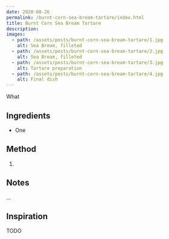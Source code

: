 ```yaml
---
date: 2020-08-26
permalink: /burnt-corn-sea-bream-tartare/index.html
title: Burnt Corn Sea Bream Tartare
description:
images:
  - path: /assets/posts/burnt-corn-sea-bream-tartare/1.jpg
    alt: Sea Bream, filleted
  - path: /assets/posts/burnt-corn-sea-bream-tartare/2.jpg
    alt: Sea Bream, filleted
  - path: /assets/posts/burnt-corn-sea-bream-tartare/3.jpg
    alt: Tartare preparation
  - path: /assets/posts/burnt-corn-sea-bream-tartare/4.jpg
    alt: Final dish
---
```


What

## Ingredients

* One

## Method

1.

## Notes

...

## Inspiration

TODO
